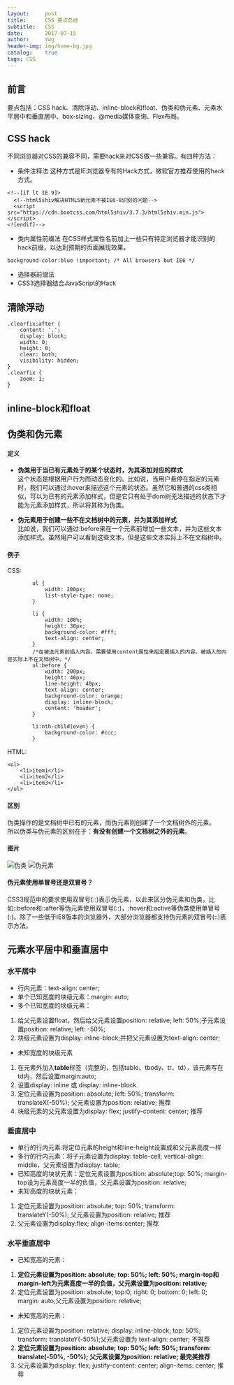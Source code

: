 ```yaml
---
layout:     post
title:      CSS 要点总结
subtitle:   CSS
date:       2017-07-15
author:     Ywg
header-img: img/home-bg.jpg
catalog:    true
tags: CSS
---
```


## 前言
要点包括：CSS hack、清除浮动、inline-block和float、伪类和伪元素、元素水平居中和垂直居中、box-sizing、@media媒体查询、Flex布局。

## CSS hack
不同浏览器对CSS的兼容不同，需要hack来对CSS做一些兼容。有四种方法：
- 条件注释法
这种方式是IE浏览器专有的Hack方式，微软官方推荐使用的hack方式。
```
<!--[if lt IE 9]>
  <!--html5shiv解决HTML5新元素不被IE6-8识别的问题-->  
  <script src="https://cdn.bootcss.com/html5shiv/3.7.3/html5shiv.min.js"></script>
<![endif]-->
```
- 类内属性前缀法
在CSS样式属性名前加上一些只有特定浏览器才能识别的hack前缀，以达到预期的页面展现效果。
```	
background-color:blue !important; /* All browsers but IE6 */
```
- 选择器前缀法
- CSS3选择器结合JavaScript的Hack

## 清除浮动
```
.clearfix:after {
    content: '.';
    display: block;
    width: 0;
    height: 0;
    clear: both;
    visibility: hidden;
}
.clearfix {
    zoom: 1;
}
```

## inline-block和float


## 伪类和伪元素
#### 定义
- **伪类用于当已有元素处于的某个状态时，为其添加对应的样式** <br>
这个状态是根据用户行为而动态变化的。比如说，当用户悬停在指定的元素时，我们可以通过:hover来描述这个元素的状态。虽然它和普通的css类相似，可以为已有的元素添加样式，但是它只有处于dom树无法描述的状态下才能为元素添加样式，所以将其称为伪类。<br>

- **伪元素用于创建一些不在文档树中的元素，并为其添加样式** <br>
比如说，我们可以通过:before来在一个元素前增加一些文本，并为这些文本添加样式。虽然用户可以看到这些文本，但是这些文本实际上不在文档树中。

#### 例子
CSS:
```
        ul {
            width: 200px;
            list-style-type: none;
        }

        li {
            width: 100%;
            height: 30px;
            background-color: #fff;
            text-align: center;
        }
        /*在被选元素前插入内容。需要使用content属性来指定要插入的内容。被插入的内容实际上不在文档树中。*/
        ul:before { 
            width: 200px;
            height: 40px;
            line-height: 40px;
            text-align: center;
            background-color: orange;
            display: inline-block;
            content: 'header';
        }

        li:nth-child(even) {
            background-color: #ccc;
        }
```
HTML:
```
<ul>
    <li>item1</li>
    <li>item2</li>
    <li>item3</li>
</ul>
```
#### 区别
伪类操作的是文档树中已有的元素，而伪元素则创建了一个文档树外的元素。 <br>
所以伪类与伪元素的区别在于：**有没有创建一个文档树之外的元素**。

#### 图片
![伪类](http://www.alloyteam.com/wp-content/uploads/2016/05/%E4%BC%AA%E7%B1%BB.png)
![伪元素](http://www.alloyteam.com/wp-content/uploads/2016/05/%E4%BC%AA%E5%85%83%E7%B4%A0.png)

#### 伪元素使用单冒号还是双冒号？
CSS3规范中的要求使用双冒号(::)表示伪元素，以此来区分伪元素和伪类，比如::before和::after等伪元素使用双冒号(::)，:hover和:active等伪类使用单冒号(:)。除了一些低于IE8版本的浏览器外，大部分浏览器都支持伪元素的双冒号(::)表示方法。

## 元素水平居中和垂直居中
### 水平居中
- 行内元素：text-align: center;
- 单个已知宽度的块级元素：margin: auto;
- 多个已知宽度的块级元素：
1. 给父元素设置float，然后给父元素设置position: relative; left: 50%;子元素设置position: relative; left: -50%;
2. 块级元素设置为display: inline-block;并把父元素设置为text-align: center;
- 未知宽度的块级元素 
1. 在元素外加入**table**标签（完整的，包括table、tbody、tr、td），该元素写在td内，然后设置margin:auto;
2. 设置display: inline 或 display: inline-block
3. 定位元素设置为position: absolute; left: 50%; transform: translateX(-50%); 父元素设置为position: relative; 推荐
4. 块级元素的父元素设置为display: flex; justify-content: center; 推荐
### 垂直居中
- 单行的行内元素:将定位元素的height和line-height设置成和父元素高度一样 
- 多行的行内元素：将子元素设置为display: table-cell; vertical-align: middle，父元素设置为display: table; 
- 已知高度的块状元素：定位元素设置为position: absolute;top: 50%; margin-top设为元素高度一半的负值，父元素设置为position: relative;
- 未知高度的块状元素：
1. 定位元素设置为position: absolute; top: 50%; transform: translateY(-50%); 父元素设置为position: relative; 推荐
2. 父元素设置为display:flex; align-items:center; 推荐
### 水平垂直居中
- 已知宽高的元素：
1. **定位元素设置为position: absolute; top: 50%; left: 50%; margin-top和margin-left为元素高度一半的负值，父元素设置为position: relative;**
2. 定位元素设置为position: absolute; top:0; right: 0; bottom: 0; left: 0; margin: auto;父元素设置为position: relative;
- 未知宽高的元素：
1. 定位元素设置为position: relative; display: inline-block; top: 50%; transform: translateY(-50%);父元素设置为 text-align: center; 不推荐
2. **定位元素设置为position: absolute; top: 50%; left: 50%; transform: translate(-50%, -50%); 父元素设置为position: relative; 最完美推荐**
3. 父元素设置为display: flex; justify-content: center; align-items: center; 推荐
